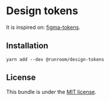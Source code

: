 Design tokens
========================

It is inspired on: [figma-tokens](https://github.com/klaufel/figma-tokens).

## Installation
`yarn add --dev @runroom/design-tokens`


## License
This bundle is under the [MIT license](LICENSE).
